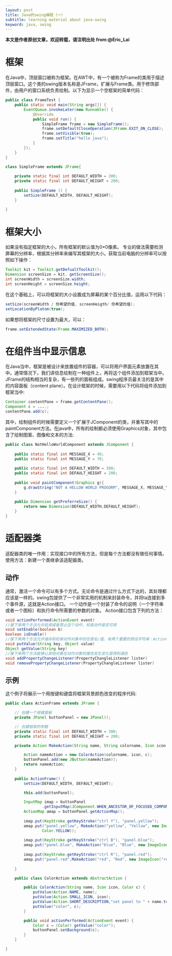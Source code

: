 ```yaml
---
layout: post
title: Java的swing编程（一）
subtitle: learning material about java-swing
keyword: java, swing
---
```

**本文是作者原创文章，欢迎转载，请注明出处 from:@Eric_Lai**
# 框架

在Java中，顶层窗口被称为框架。在AWT中，有一个被称为Frame的类用于描述顶层窗口。这个类的swing版本名称是JFrame，扩展与Frame类。用于修饰部件，由用户的窗口系统负责绘制。以下为显示一个空框架的简单代码：

```java
public class FrameTest {	
	public static void main(String args[]) {
		EventQueue.invokeLater(new Runnable() {			
			@Override
			public void run() {
				SimpleFrame frame = new SimpleFrame();
				frame.setDefaultCloseOperation(JFrame.EXIT_ON_CLOSE);
				frame.setVisible(true);
				frame.setTitle("hello java");				
			}
		});
	}
}
```

```java
class SimpleFrame extends JFrame{
	
	private static final int DEFAULT_WIDTH = 300;
	private static final int DEFAULT_HEIGHT = 200;
	
	public SimpleFrame () {
		setSize(DEFAULT_WIDTH, DEFAULT_HEIGHT);
	}
	
}
```

# 框架大小

如果没有指定框架的大小，所有框架的默认值为0×0像素。
专业的做法需要检测屏幕的分辨率，根据其分辨率来编写其框架的大小。获取当前电脑的分辨率可以按照如下操作：

```java
Toolkit kit = Toolkit.getDefualtToolkit();
Dimension screenSize = kit. getScreenSize();
int screenWidth = screenSize.width;
int screenHeight = screenSize.height;
```
在这个基础上，可以将框架的大小设置成为屏幕的某个百分比值，运用以下代码：

```java
setSize(screenWidth / 你希望的值, screenHeigth/ 你希望的值);
setLocationByPlatom(true);
```
如果想将框架的尺寸设置为最大，可以：

```java
frame.setExtendedState(Frame.MAXIMIZED_BOTH);
```

# 在组件当中显示信息

在Java当中，框架是被设计来放置组件的容器，可以将用户界面元素放置在其中。通常情况下，我们讲信息绘制在一种组件上，再将这个组件添加到框架当中。JFrame的结构相当的复杂，有一些列的面板组成。swing程序员最关注的是其中的内容面板（content plane）。在设计框架的时候，需要用以下代码将组件添加到框架当中:

```java
Container contentPane = frame.getContentPane();
Component c = ....;
contentPane.add(c);
```
其中，绘制组件的时候需要定义一个扩展于JComponent的类，并重写其中的paintComponent方法。在java中，所有的绘制都必须使用Graphics对象，其中包含了绘制图案、图像和文本的方法:

```java
public class NotHelloWorldComponent extends JComponent {
	
	public static final int MESSAGE_X = 40;
	public static final int MESSAGE_Y = 70;
	
	public static final int DEFAULT_WIDTH = 300;
	public static final int DEFAULT_HEIGHT = 200;
	
	public void paintComponent(Graphics g){
		g.drawString("NOT A HELLOW WORLD PROGORM", MESSAGE_X, MESSAGE_Y);
	}
	
	public Dimension getPreferreSize() {
		return new Dimension(DEFAULT_WIDTH,DEFAULT_HEIGHT);
	}
}
```
# 适配器类

适配器类的唯一作用：实现接口中的所有方法，但是每个方法都没有做任何事情。
使用方法：新建一个类继承该适配器类。
## 动作

通常，激活一个命令可以有多个方式。无论命令是通过什么方式下达的，其处理都应该是一样的。swing包提供了一个非常实用的机制来封装命令，并将ta连接到多个事件源，这就是Action接口。
一个动作是一个封装了命令的说明（一个字符串或者一个图标）和执行命令所需要的参数的对象。
Action接口包含下列的方法：

```java
void actionPerformed(ActionEvent event)
//接下来两个方法允许启用或者禁止这个动作，检查动作是否可用
void setEnable(boolean b)
boolean isEnable()
//接下来两个方法允许储存和检索动作对象中的任意名/值。有两个重要的预设字符串：Action.NAME和Action.SMALL_ICON
void putValue(String key, Object value)
Object getValue(String key)
//接下来两个方法能够让其他对象在动作对象的属性发生变化是得到通告
void addPropertyChangeListener(PropertyChangleListener lister)
void removePropertyChangeListener(PropertyChangleListener lister)
```

## 示例

这个例子将展示一个用按键和键盘将框架背景颜色改变的程序代码:

```java
public class ActionFrame extends JFrame {

	// 创建一个按键面板
	private JPanel buttonPanel = new JPanel();

	// 创建框架的参数
	private static final int DEFAULT_WIDTH = 300;
	private static final int DEFAULT_HEIGHT = 200;

	private Action MakeAction(String name, String colorname, Icon icon, Color c) {

		Action nameAction = new ColorAction(colorname, icon, c);
		buttonPanel.add(new JButton(nameAction));
		return nameAction;
	}
	
	public ActionFrame() {
		setSize(DEFAULT_WIDTH, DEFAULT_HEIGHT);

		this.add(buttonPanel);

		InputMap imap = buttonPanel
				.getInputMap(JComponent.WHEN_ANCESTOR_OF_FOCUSED_COMPONENT);
		ActionMap amap = buttonPanel.getActionMap();
		
		imap.put(KeyStroke.getKeyStroke("ctrl Y"), "panel.yellow");
		amap.put("panel.yellow", MakeAction("yellow", "Yellow", new ImageIcon("yellow-ball.gif"),
				Color.YELLOW));
		
		imap.put(KeyStroke.getKeyStroke("ctrl B"), "panel.blue");
		amap.put("panel.blue", MakeAction("blue", "Blue", new ImageIcon("blue-ball.gif"), Color.BLUE));
		
		imap.put(KeyStroke.getKeyStroke("ctrl R"), "panel.red");
		amap.put("panel.red",MakeAction("red", "Red", new ImageIcon("red-ball.gif"), Color.RED));
		
	}

	public class ColorAction extends AbstractAction {

		public ColorAction(String name, Icon icon, Color c) {
			putValue(Action.NAME, name);
			putValue(Action.SMALL_ICON, icon);
			putValue(Action.SHORT_DESCRIPTION,"set panel to " + name.toLowerCase());
			putValue("color", c);
		}

		public void actionPerformed(ActionEvent event) {
			Color c = (Color) getValue("color");
			buttonPanel.setBackground(c);
		}
	}

}
```


